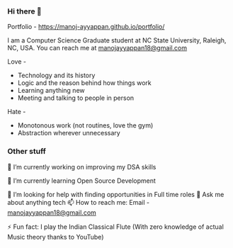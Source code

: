 ### Hi there 👋

Portfolio - https://manoj-ayyappan.github.io/portfolio/

I am a Computer Science Graduate student at NC State University, Raleigh, NC, USA.
You can reach me at manojayyappan18@gmail.com

Love -
- Technology and its history
- Logic and the reason behind how things work
- Learning anything new
- Meeting and talking to people in person

Hate -
- Monotonous work (not routines, love the gym)
- Abstraction wherever unnecessary

<!--
**manoj-ayyappan/manoj-ayyappan** is a ✨ _special_ ✨ repository because its `README.md` (this file) appears on your GitHub profile.

Here are some ideas to get you started:

-->
### Other stuff
 🔭 I’m currently working on improving my DSA skills
 
 🌱 I’m currently learning Open Source Development
<!-- - 👯 I’m looking to collaborate on ... -->
 🤔 I’m looking for help with finding opportunities in Full time roles
 💬 Ask me about anything tech
 📫 How to reach me: Email - manojayyappan18@gmail.com
<!-- - 😄 Pronouns: ... -->
 ⚡ Fun fact: I play the Indian Classical Flute (With zero knowledge of actual Music theory thanks to YouTube)

